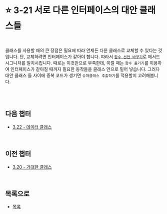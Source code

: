 # :star: 3-21 서로 다른 인터페이스의 대안 클래스들

<br>

클래스를 사용할 때의 큰 장점은 필요에 따라 언제든 다른 클래스로 교체할 수 있다는 것입니다. 단, 교체하려면 인터페이스가 같아야 합니다. 따라서 [`함수 선언 바꾸기`](https://github.com/Esoolgnah/Summary_of_Refactoring_2nd_Edition/blob/main/Notes/06_기본적인_리팩터링/06_05_함수_선언_바꾸기.md)로 메서드 시그니처를 일치시킵니다. 때로는 이것만으로 부족한데, 이럴 때는 `함수 옮기기`를 이용하여 인터페이스가 같아질 때까지 필요한 동작들을 클래스 안으로 밀어 넣습니다. 그러다 대안 클래스 들 사이에 중복 코드가 생기면 `슈퍼클래스 추출하기`를 적용할지 고려해봅니다.

<br>

<br>

## 다음 챕터

- [3.22 - 데이터 클래스](https://github.com/Esoolgnah/Summary_of_Refactoring_2nd_Edition/blob/main/Notes/03_코드에서_나는_악취/03_22_데이터_클래스.md)

<br>

## 이전 챕터

- [3.20 - 거대한 클래스](https://github.com/Esoolgnah/Summary_of_Refactoring_2nd_Edition/blob/main/Notes/03_코드에서_나는_악취/03_20_거대한_클래스.md)

<br>

## 목록으로

- [목록](https://github.com/Esoolgnah/Summary_of_Refactoring_2nd_Edition/blob/main/Notes/03_코드에서_나는_악취/03_00_코드에서_나는_악취.md)
